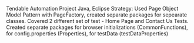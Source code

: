 Tendable Automation Project
Java, Eclipse
Strategy: Used Page Object Model Pattern with PageFactory, created separate packages for sepearate classes. Covered 2 different set of test - Home Page and Contact Us Tests. Created separate
packages for browser initializations (CommonFunctions), for config.properties (Properties), for testData (testDataProperties)
